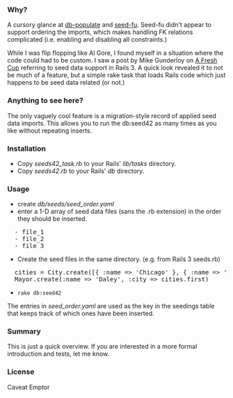 ### Why? ###

A cursory glance at [db-populate](http://github.com/ffmike/db-populate/tree/master) and [seed-fu](http://github.com/mbleigh/seed-fu/tree/master).  Seed-fu didn't appear to support ordering the imports, which makes handling FK relations complicated (i.e. enabling and disabling all constraints.)

While I was flip flopping like Al Gore, I found myself in a situation where the code could had to be custom.  I saw a post by Mike Gunderloy on [A Fresh Cup](http://afreshcup.com/2009/05/11/seed-data-in-rails-3/) referring to seed data support in Rails 3.  A quick look revealed it to not be much of a feature, but a simple rake task that loads Rails code which just  happens to be seed data related (or not.)

### Anything to see here? ###

The only vaguely cool feature is a migration-style record of applied seed data imports.  This allows you to run the db:seed42 as many times as you like without repeating inserts.

### Installation ###

- Copy _seeds42\_task.rb_ to your Rails' _lib/tasks_ directory.
- Copy _seeds42.rb_ to your Rails' _db_ directory.

### Usage ###

- create _db/seeds/seed\_order.yaml_
- enter a 1-D array of seed data files (sans the .rb extension) in the order they should be inserted.

<pre>
  - file_1
  - file_2
  - file_3
</pre>

- Create the seed files in the same directory. (e.g. from Rails 3 seeds.rb)

<pre>
  cities = City.create([{ :name => 'Chicago' }, { :name => 'Copenhagen' }])
  Mayor.create(:name => 'Daley', :city => cities.first)
</pre>

- `rake db:seed42`

The entries in _seed\_order.yaml_ are used as the key in the seedings table that keeps track of which ones have been inserted.

### Summary ###

This is just a quick overview.  If you are interested in a more formal introduction and tests, let me know.

### License ###

Caveat Emptor
